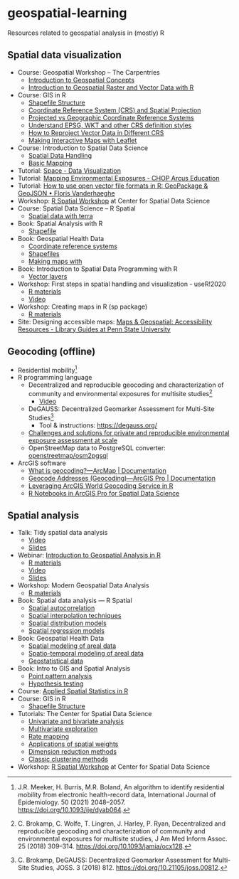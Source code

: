 # geospatial-learning
Resources related to geospatial analysis in (mostly) R

## Spatial data visualization

- Course: Geospatial Workshop – The Carpentries
  - [Introduction to Geospatial Concepts](https://datacarpentry.org/organization-geospatial/)
  - [Introduction to Geospatial Raster and Vector Data with R](https://datacarpentry.org/r-raster-vector-geospatial/)
- Course: GIS in R
  - [Shapefile Structure](https://www.earthdatascience.org/courses/earth-analytics/spatial-data-r/shapefile-structure/)
  - [Coordinate Reference System (CRS) and Spatial Projection](https://www.earthdatascience.org/courses/earth-analytics/spatial-data-r/intro-to-coordinate-reference-systems/)
  - [Projected vs Geographic Coordinate Reference Systems](https://www.earthdatascience.org/courses/earth-analytics/spatial-data-r/geographic-vs-projected-coordinate-reference-systems-UTM/)
  - [Understand EPSG, WKT and other CRS definition styles](https://www.earthdatascience.org/courses/earth-analytics/spatial-data-r/understand-epsg-wkt-and-other-crs-definition-file-types/)
  - [How to Reproject Vector Data in Different CRS](https://www.earthdatascience.org/courses/earth-analytics/spatial-data-r/reproject-vector-data/)
  - [Making Interactive Maps with Leaflet](https://www.earthdatascience.org/courses/earth-analytics/spatial-data-r/make-interactive-maps-with-leaflet-r/)
- Course: Introduction to Spatial Data Science
  - [Spatial Data Handling](https://spatialanalysis.github.io/lab_tutorials/1_R_Spatial_Data_Handling.html)
  - [Basic Mapping](https://spatialanalysis.github.io/lab_tutorials/4_R_Mapping.html)
- Tutorial: [Space - Data Visualization](https://datavizm20.classes.andrewheiss.com/example/12-example/)
- Tutorial: [Mapping Environmental Exposures - CHOP Arcus Education](https://education.arcus.chop.edu/mapping-environmental-exposures/)
- Tutorial: [How to use open vector file formats in R: GeoPackage & GeoJSON • Floris Vanderhaeghe](https://inbo.github.io/tutorials/tutorials/spatial_standards_vector/)
- Workshop: [R Spatial Workshop](https://spatialanalysis.github.io/workshop-notes/) at Center for Spatial Data Science
- Course: Spatial Data Science – R Spatial
  - [Spatial data with terra](https://www.rspatial.org/terra/spatial/index.html)
- Book: Spatial Analysis with R
  - [Shapefile](https://chiajung-yeh.github.io/Spatial-Analysis/basic-knowledge-on-gis.html#shapefile)
- Book: Geospatial Health Data
  - [Coordinate reference systems](https://www.paulamoraga.com/book-geospatial/sec-intro.html)
  - [Shapefiles](https://www.paulamoraga.com/book-geospatial/sec-spatialdataandCRS.html#shapefiles)
  - [Making maps with ](https://www.paulamoraga.com/book-geospatial/sec-spatialdataandCRS.html#making-maps-with-r)
- Book: Introduction to Spatial Data Programming with R
  - [Vector layers](https://geobgu.xyz/r/vector-layers.html)
- Workshop: First steps in spatial handling and visualization - useR!2020
  - [R materials](https://github.com/Robinlovelace/Creating-maps-in-R)
  - [Video](https://www.youtube.com/watch?v=1Hp8MO82t4g)
- Workshop: Creating maps in R (sp package)
  - [R materials](https://github.com/Robinlovelace/Creating-maps-in-R)
- Site: Designing accessible maps: [Maps & Geospatial: Accessibility Resources - Library Guides at Penn State University](https://guides.libraries.psu.edu/c.php?g=1246608&p=9122546)

## Geocoding (offline)
- Residential mobility[^1]
- R programming language
  - Decentralized and reproducible geocoding and characterization of community and environmental exposures for multisite studies[^2]
    - [Video](https://www.cctst.org/news/2019/04/decentralized-and-reproducible-geocoding_11.html)
  - DeGAUSS: Decentralized Geomarker Assessment for Multi-Site Studies[^3]
    - Tool & instructions: https://degauss.org/ 
  - [Challenges and solutions for private and reproducible environmental exposure assessment at scale](https://www.niehs.nih.gov/news/events/pastmtg/2022/elsi/challenges_and_solutions_for_private_and_reproducible_environmental_exposure_assessment_at_scale_508.pdf)
  - OpenStreetMap data to PostgreSQL converter: [openstreetmap/osm2pgsql](https://github.com/openstreetmap/osm2pgsql) 
- ArcGIS software
  - [What is geocoding?—ArcMap | Documentation](https://desktop.arcgis.com/en/arcmap/latest/manage-data/geocoding/what-is-geocoding.htm)
  - [Geocode Addresses (Geocoding)—ArcGIS Pro | Documentation](https://pro.arcgis.com/en/pro-app/latest/tool-reference/geocoding/geocode-addresses.htm)
  - [Leveraging ArcGIS World Geocoding Service in R](https://www.esri.com/arcgis-blog/products/arcgis-pro/analytics/leveraging-arcgis-world-geocoding-service-in-r/)
  - [R Notebooks in ArcGIS Pro for Spatial Data Science](https://www.esri.com/arcgis-blog/products/arcgis-pro/analytics/r-notebooks-in-arcgis-pro-for-spatial-data-science/)

## Spatial analysis
- Talk: Tidy spatial data analysis
  - [Video](https://www.rstudio.com/resources/rstudioconf-2018/tidy-spatial-data-analysis/)
  - [Slides](https://github.com/edzer/rstudio_conf)
- Webinar: [Introduction to Geospatial Analysis in R](https://daac.ornl.gov/resources/tutorials/r-geospatial-webinar/)
  - [R materials](https://github.com/ornldaac/r-geospatial-webinar)
  - [Video](https://www.youtube.com/watch?v=Ul5Ly0266fU)
  - [Slides](https://daac.ornl.gov/resources/tutorials/r-geospatial-webinar/Earthdata_R_Geospatial_webinar_Mar2019_v20190312.pdf)
- Workshop: Modern Geospatial Data Analysis
  - [R materials](https://github.com/rstudio-conf-2020/geospatial)
- Book: Spatial data analysis — R Spatial
  - [Spatial autocorrelation](https://www.rspatial.org/terra/analysis/3-spauto.html)
  - [Spatial interpolation techniques](https://www.rspatial.org/terra/analysis/4-interpolation.html)
  - [Spatial distribution models](https://www.rspatial.org/terra/analysis/5-global_regression.html)
  - [Spatial regression models](https://www.rspatial.org/terra/analysis/7-spregression.html)
- Book: Geospatial Health Data
  - [Spatial modeling of areal data](https://www.paulamoraga.com/book-geospatial/sec-arealdataexamplespatial.html)
  - [Spatio-temporal modeling of areal data](https://www.paulamoraga.com/book-geospatial/sec-arealdataexamplest.html)
  - [Geostatistical data](https://www.paulamoraga.com/book-geospatial/sec-geostatisticaldatatheory.html)
- Book: Intro to GIS and Spatial Analysis
  - [Point pattern analysis](https://mgimond.github.io/Spatial/chp11_0.html)
  - [Hypothesis testing](https://mgimond.github.io/Spatial/hypothesis-testing.html)
- Course: [Applied Spatial Statistics in R](https://scholar.harvard.edu/zhukov/classes/applied-spatial-statistics-r)
- Course: GIS in R
  - [Shapefile Structure](https://www.earthdatascience.org/courses/earth-analytics/spatial-data-r/shapefile-structure/)
- Tutorials: The Center for Spatial Data Science
  - [Univariate and bivariate analysis](https://spatialanalysis.github.io/lab_tutorials/2_R_EDA_1.html)
  - [Multivariate exploration](https://spatialanalysis.github.io/lab_tutorials/3_R_EDA_2.html)
  - [Rate mapping](https://spatialanalysis.github.io/lab_tutorials/Rate_mapping.html)
  - [Applications of spatial weights](https://spatialanalysis.github.io/lab_tutorials/Applications_of_Spatial_Weights.html)
  - [Dimension reduction methods](https://geodacenter.github.io/tutorials/pca_mds/pca_mds.html)
  - [Classic clustering methods](https://geodacenter.github.io/tutorials/classic_cluster/classic_cluster.html)
- Workshop: [R Spatial Workshop](https://spatialanalysis.github.io/workshop-notes/) at Center for Spatial Data Science


[^1]: J.R. Meeker, H. Burris, M.R. Boland, An algorithm to identify residential mobility from electronic health-record data, International Journal of Epidemiology. 50 (2021) 2048–2057. https://doi.org/10.1093/ije/dyab064.

[^2]: C. Brokamp, C. Wolfe, T. Lingren, J. Harley, P. Ryan, Decentralized and reproducible geocoding and characterization of community and environmental exposures for multisite studies, J Am Med Inform Assoc. 25 (2018) 309–314. https://doi.org/10.1093/jamia/ocx128.

[^3]: C. Brokamp, DeGAUSS: Decentralized Geomarker Assessment for Multi-Site Studies, JOSS. 3 (2018) 812. https://doi.org/10.21105/joss.00812.
